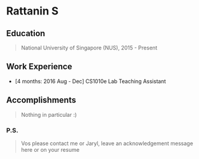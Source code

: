 # Rattanin S

## Education

> National University of Singapore (NUS), 2015 - Present
## Work Experience

* [4 months: 2016 Aug - Dec] CS1010e Lab Teaching Assistant

## Accomplishments

> Nothing in particular :)

### P.S.
> Vos please contact me or Jaryl, leave an acknowledgement message here or on your resume